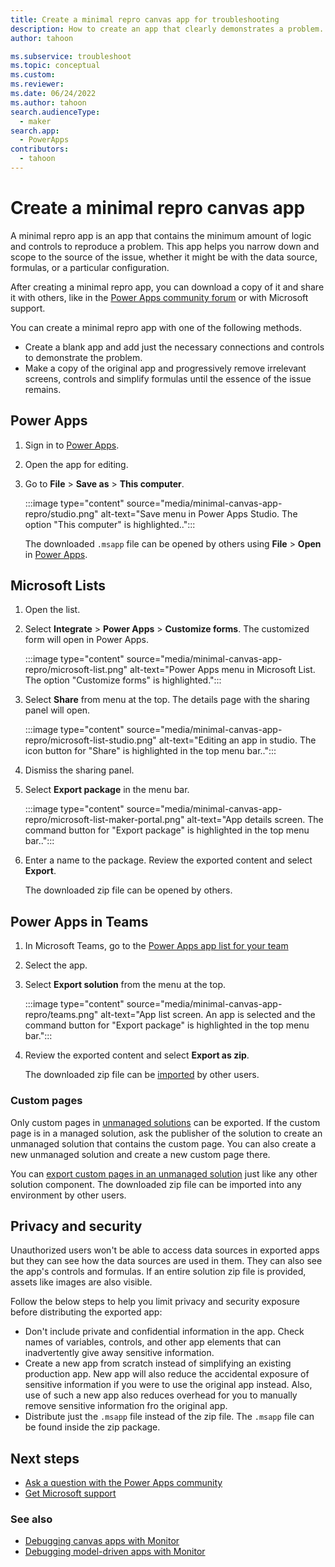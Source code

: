 ```yaml
---
title: Create a minimal repro canvas app for troubleshooting
description: How to create an app that clearly demonstrates a problem.
author: tahoon

ms.subservice: troubleshoot
ms.topic: conceptual
ms.custom:
ms.reviewer:
ms.date: 06/24/2022
ms.author: tahoon
search.audienceType: 
  - maker
search.app: 
  - PowerApps
contributors:
  - tahoon
---
```



# Create a minimal repro canvas app

A minimal repro app is an app that contains the minimum amount of logic and controls to reproduce a problem. This app helps you narrow down and scope to the source of the issue, whether it might be with the data source, formulas, or a particular configuration.

After creating a minimal repro app, you can download a copy of it and share it with others, like in the [Power Apps community forum](https://powerusers.microsoft.com/t5/Power-Apps-Community/ct-p/PowerApps1) or with Microsoft support.

You can create a minimal repro app with one of the following methods.

- Create a blank app and add just the necessary connections and controls to demonstrate the problem.
- Make a copy of the original app and progressively remove irrelevant screens, controls and simplify formulas until the essence of the issue remains.

## Power Apps

1. Sign in to [Power Apps](https://make.powerapps.com/).

1. Open the app for editing.

1. Go to **File** > **Save as** > **This computer**.

    :::image type="content" source="media/minimal-canvas-app-repro/studio.png" alt-text="Save menu in Power Apps Studio. The option "This computer" is highlighted..":::

    The downloaded `.msapp` file can be opened by others using **File** > **Open** in [Power Apps](https://make.powerapps.com/).

## Microsoft Lists

1. Open the list.

1. Select **Integrate** > **Power Apps** > **Customize forms**. The customized form will open in Power Apps.

    :::image type="content" source="media/minimal-canvas-app-repro/microsoft-list.png" alt-text="Power Apps menu in Microsoft List. The option "Customize forms" is highlighted.":::

1. Select **Share** from menu at the top. The details page with the sharing panel will open.

    :::image type="content" source="media/minimal-canvas-app-repro/microsoft-list-studio.png" alt-text="Editing an app in studio. The icon button for "Share" is highlighted in the top menu bar..":::

1. Dismiss the sharing panel.

1. Select **Export package** in the menu bar.

    :::image type="content" source="media/minimal-canvas-app-repro/microsoft-list-maker-portal.png" alt-text="App details screen. The command button for "Export package" is highlighted in the top menu bar..":::

1. Enter a name to the package. Review the exported content and select **Export**.

    The downloaded zip file can be opened by others.

## Power Apps in Teams

1. In Microsoft Teams, go to the [Power Apps app list for your team](/power-apps/teams/manage-your-apps)

1. Select the app.

1. Select **Export solution** from the menu at the top.

    :::image type="content" source="media/minimal-canvas-app-repro/teams.png" alt-text="App list screen. An app is selected and the command button for "Export package" is highlighted in the top menu bar.":::

1. Review the exported content and select **Export as zip**.

    The downloaded zip file can be [imported](/power-apps/maker/canvas-apps/export-import-app#importing-a-canvas-app-package) by other users.

### Custom pages

Only custom pages in [unmanaged solutions](/power-platform/alm/solution-concepts-alm#managed-and-unmanaged-solutions#managed-and-unmanaged-solutions) can be exported. If the custom page is in a managed solution, ask the publisher of the solution to create an unmanaged solution that contains the custom page. You can also create a new unmanaged solution and create a new custom page there.

You can [export custom pages in an unmanaged solution](/power-apps/maker/data-platform/export-solutions) just like any other solution component. The downloaded zip file can be imported into any environment by other users.

## Privacy and security

Unauthorized users won't be able to access data sources in exported apps but they can see how the data sources are used in them. They can also see the app's controls and formulas. If an entire solution zip file is provided, assets like images are also visible.

Follow the below steps to help you limit privacy and security exposure before distributing the exported app:

- Don't include private and confidential information in the app. Check names of variables, controls, and other app elements that can inadvertently give away sensitive information.
- Create a new app from scratch instead of simplifying an existing production app. New app will also reduce the accidental exposure of sensitive information if you were to use the original app instead. Also, use of such a new app also reduces overhead for you to manually remove sensitive information fro the original app.
- Distribute just the `.msapp` file instead of the zip file. The `.msapp` file can be found inside the zip package.

## Next steps

- [Ask a question with the Power Apps community](https://powerusers.microsoft.com/t5/Power-Apps-Community/ct-p/PowerApps1)
- [Get Microsoft support](https://powerapps.microsoft.com/support/)

### See also

- [Debugging canvas apps with Monitor](/power-apps/maker/monitor-canvasapps)
- [Debugging model-driven apps with Monitor](/power-apps/maker/monitor-modelapps)

